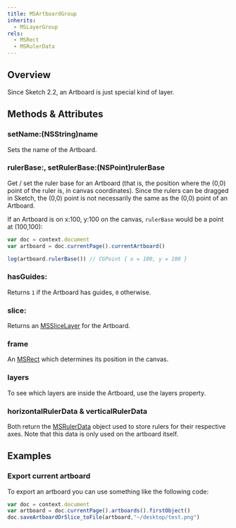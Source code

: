 ```yaml
---
title: MSArtboardGroup
inherits:
  - MSLayerGroup
rels:
  - MSRect
  - MSRulerData
---
```


## Overview

Since Sketch 2.2, an Artboard is just special kind of layer.

## Methods & Attributes

### setName:(NSString)name

Sets the name of the Artboard.

### rulerBase:, setRulerBase:(NSPoint)rulerBase

Get / set the ruler base for an Artboard (that is, the position where the (0,0) point of the ruler is, in canvas coordinates). Since the rulers can be dragged in Sketch, the (0,0) point is not necessarily the same as the (0,0) point of an Artboard.

If an Artboard is on x:100, y:100 on the canvas, `rulerBase` would be a point at (100,100):

```JavaScript
var doc = context.document
var artboard = doc.currentPage().currentArtboard()

log(artboard.rulerBase()) // CGPoint { x = 100, y = 100 }
```

### hasGuides:

Returns `1` if the Artboard has guides, `0` otherwise.

### slice:

Returns an [MSSliceLayer](/docs/MSSliceLayer/) for the Artboard.

### frame

An [MSRect](/docs/MSRect/) which determines its position in the canvas.

### layers

To see which layers are inside the Artboard, use the layers property.

### horizontalRulerData & verticalRulerData

Both return the [MSRulerData](/docs/MSRulerData/) object used to store rulers for their respective axes. Note that this data is only used on the artboard itself.

## Examples

### Export current artboard

To export an artboard you can use something like the following code:

```JavaScript
var doc = context.document
var artboard = doc.currentPage().artboards().firstObject()
doc.saveArtboardOrSlice_toFile(artboard,"~/desktop/test.png")
```
